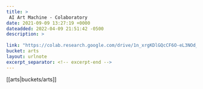 ```yaml
---
title: > 
 AI Art Machine - Colaboratory
date: 2021-09-09 13:27:19 +0000
dateadded: 2022-04-09 21:51:42 -0500
description: > 
 
link: "https://colab.research.google.com/drive/1n_xrgKDlGQcCF6O-eL3NOd_x4NSqAUjK#scrollTo=TnMw4FrN6JeB"
bucket: arts
layout: urlnote
excerpt_separator: <!-- excerpt-end -->
--- 
```

 <!-- excerpt-end -->[[arts|buckets/arts]]
